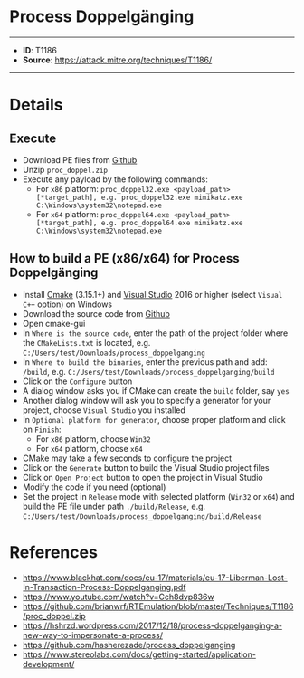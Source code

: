 # Process Doppelgänging

---
* **ID**: T1186
* **Source**: <https://attack.mitre.org/techniques/T1186/>
---

# Details

## Execute
* Download PE files from [Github](https://github.com/brianwrf/RTEmulation/blob/master/Techniques/T1186/proc_doppel.zip)
* Unzip `proc_doppel.zip`
* Execute any payload by the following commands:
  * For `x86` platform: `proc_doppel32.exe <payload_path> [*target_path], e.g. proc_doppel32.exe mimikatz.exe C:\Windows\system32\notepad.exe`
  * For `x64` platform: `proc_doppel64.exe <payload_path> [*target_path], e.g. proc_doppel64.exe mimikatz.exe C:\Windows\system32\notepad.exe`

## How to build a PE (x86/x64) for Process Doppelgänging
* Install [Cmake](https://cmake.org/) (3.15.1+) and [Visual Studio](https://visualstudio.microsoft.com/vs/older-downloads/) 2016 or higher (select `Visual C++` option) on Windows
* Download the source code from [Github](https://github.com/hasherezade/process_doppelganging)
* Open cmake-gui
* In `Where is the source code`, enter the path of the project folder where the `CMakeLists.txt` is located, e.g. `C:/Users/test/Downloads/process_doppelganging`
* In `Where to build the binaries`, enter the previous path and add: `/build`, e.g. `C:/Users/test/Downloads/process_doppelganging/build`
* Click on the `Configure` button
* A dialog window asks you if CMake can create the `build` folder, say `yes`
* Another dialog window will ask you to specify a generator for your project, choose `Visual Studio` you installed
* In `Optional platform for generator`, choose proper platform and click on `Finish`:
  * For `x86` platform, choose `Win32`
  * For `x64` platform, choose `x64`
* CMake may take a few seconds to configure the project
* Click on the `Generate` button to build the Visual Studio project files
* Click on `Open Project` button to open the project in Visual Studio
* Modify the code if you need (optional)
* Set the project in `Release` mode with selected platform (`Win32` or `x64`) and build the PE file under path `./build/Release`, e.g. `C:/Users/test/Downloads/process_doppelganging/build/Release`

# References

* <https://www.blackhat.com/docs/eu-17/materials/eu-17-Liberman-Lost-In-Transaction-Process-Doppelganging.pdf>
* <https://www.youtube.com/watch?v=Cch8dvp836w>
* <https://github.com/brianwrf/RTEmulation/blob/master/Techniques/T1186/proc_doppel.zip>
* <https://hshrzd.wordpress.com/2017/12/18/process-doppelganging-a-new-way-to-impersonate-a-process/>
* <https://github.com/hasherezade/process_doppelganging>
* <https://www.stereolabs.com/docs/getting-started/application-development/>
